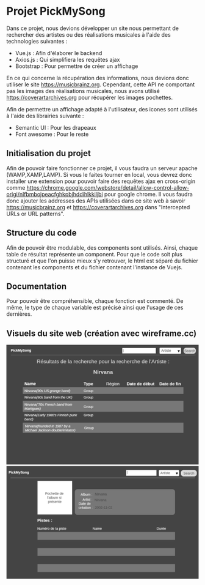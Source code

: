 ﻿# Projet PickMySong

Dans ce projet, nous devions développer un site nous permettant de rechercher des artistes ou des réalisations musicales à l'aide des technologies suivantes :

- Vue.js : Afin d'élaborer le backend
- Axios.js : Qui simplifiera les requêtes ajax
- Bootstrap : Pour permettre de créer un affichage

En ce qui concerne la récupération des informations, nous devions donc utiliser le site https://musicbrainz.org. Cependant, cette API ne comportant pas les images des réalisations musicales, nous avons utilisé https://coverartarchives.org pour récupérer les images pochettes.

Afin de permettre un affichage adapté à l'utilisateur, des icones sont utilisés à l'aide des librairies suivante :
- Semantic UI : Pour les drapeaux
- Font awesome : Pour le reste

## Initialisation du projet

Afin de pouvoir faire fonctionner ce projet, il vous faudra un serveur apache (WAMP,XAMP,LAMP). Si vous le faites tourner en local, vous devrez donc installer une extension pour pouvoir faire des requêtes ajax en cross-origin comme https://chrome.google.com/webstore/detail/allow-control-allow-origi/nlfbmbojpeacfghkpbjhddihlkkiljbi pour google chrome. Il vous faudra donc ajouter les addresses des APIs utilisées dans ce site web à savoir https://musicbrainz.org et https://coverartarchives.org dans "Intercepted URLs or URL patterns".

## Structure du code

Afin de pouvoir être modulable, des components sont utilisés. Ainsi, chaque table de résultat représente un component.
Pour que le code soit plus structuré et que l'on puisse mieux s'y retrouver, le html est séparé du fichier contenant les components et du fichier contenant l'instance de Vuejs.

## Documentation

Pour pouvoir être compréhensible, chaque fonction est commenté. De même, le type de chaque variable est précisé ainsi que l'usage de ces dernières.

## Visuels du site web (création avec wireframe.cc)

![Visuel resultats](./img/resultats.png)
![Visuel details album](./img/albumdetails.png)